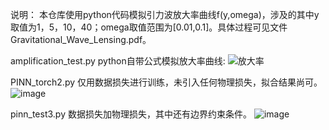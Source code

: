 说明：
本仓库使用python代码模拟引力波放大率曲线f(y,omega)，涉及的其中y取值为1，5，10，40；omega取值范围为[0.01,0.1]。具体过程可见文件Gravitational_Wave_Lensing.pdf。

amplification_test.py
python自带公式模拟放大率曲线:
![放大率](https://github.com/user-attachments/assets/dfbffcee-f252-4f31-afce-ade4a7282bf2)

PINN_torch2.py
仅用数据损失进行训练，未引入任何物理损失，拟合结果尚可。
![image](https://github.com/user-attachments/assets/c689aa1c-a3ea-45e5-bd04-95e168ef1f0b)


pinn_test3.py
数据损失加物理损失，其中还有边界约束条件。
![image](https://github.com/user-attachments/assets/8a5799a7-cf9d-4f90-8656-b04fbcb8b0b6)
